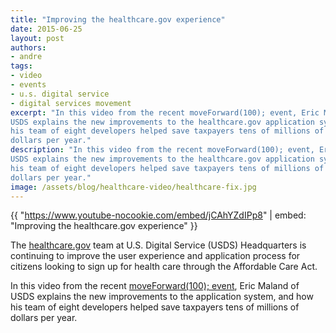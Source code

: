 ```yaml
---
title: "Improving the healthcare.gov experience"
date: 2015-06-25
layout: post
authors:
- andre
tags:
- video
- events
- u.s. digital service
- digital services movement
excerpt: "In this video from the recent moveForward(100); event, Eric Maland of
USDS explains the new improvements to the healthcare.gov application system, and how
his team of eight developers helped save taxpayers tens of millions of
dollars per year."
description: "In this video from the recent moveForward(100); event, Eric Maland of
USDS explains the new improvements to the healthcare.gov application system, and how
his team of eight developers helped save taxpayers tens of millions of
dollars per year."
image: /assets/blog/healthcare-video/healthcare-fix.jpg
---
```

{{ "https://www.youtube-nocookie.com/embed/jCAhYZdIPp8" | embed: "Improving the healthcare.gov experience" }}

The
[healthcare.gov](https://healthcare.gov)
team at U.S. Digital Service (USDS) Headquarters is continuing to
improve the user experience and application process for citizens looking
to sign up for health care through the Affordable Care Act.

In this video from the recent [moveForward(100);
event](https://18f.gsa.gov/2015/05/11/moveforward/), Eric Maland of
USDS explains the new improvements to the application system, and how
his team of eight developers helped save taxpayers tens of millions of
dollars per year.
